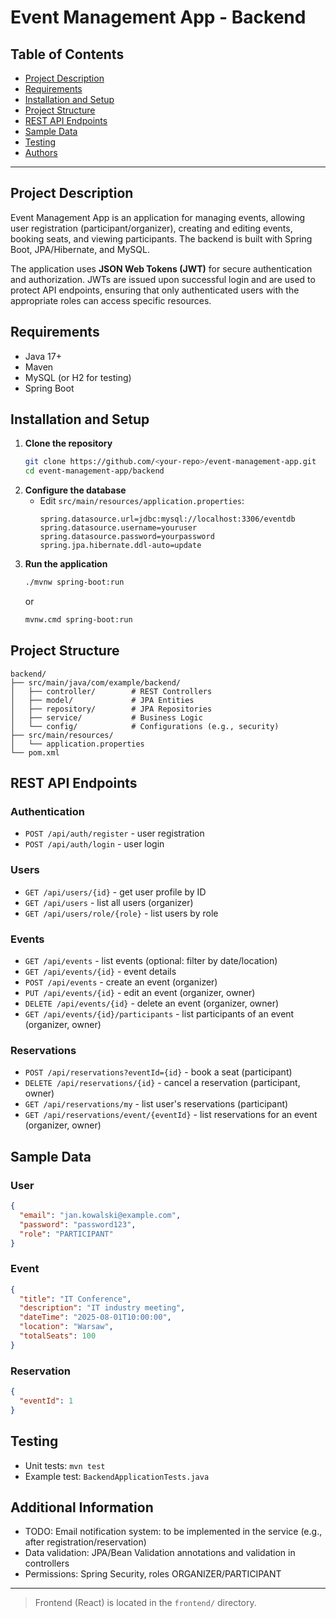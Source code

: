 # Event Management App - Backend

## Table of Contents
- [Project Description](#project-description)
- [Requirements](#requirements)
- [Installation and Setup](#installation-and-setup)
- [Project Structure](#project-structure)
- [REST API Endpoints](#rest-api-endpoints)
- [Sample Data](#sample-data)
- [Testing](#testing)
- [Authors](#authors)

---

## Project Description
Event Management App is an application for managing events, allowing user registration (participant/organizer), creating and editing events, booking seats, and viewing participants. The backend is built with Spring Boot, JPA/Hibernate, and MySQL.

The application uses **JSON Web Tokens (JWT)** for secure authentication and authorization. JWTs are issued upon successful login and are used to protect API endpoints, ensuring that only authenticated users with the appropriate roles can access specific resources.

## Requirements
- Java 17+
- Maven
- MySQL (or H2 for testing)
- Spring Boot

## Installation and Setup
1. **Clone the repository**
   ```bash
   git clone https://github.com/<your-repo>/event-management-app.git
   cd event-management-app/backend
   ```
2. **Configure the database**
   - Edit `src/main/resources/application.properties`:
     ```properties
     spring.datasource.url=jdbc:mysql://localhost:3306/eventdb
     spring.datasource.username=youruser
     spring.datasource.password=yourpassword
     spring.jpa.hibernate.ddl-auto=update
     ```
3. **Run the application**
   ```bash
   ./mvnw spring-boot:run
   ```
   or
   ```bash
   mvnw.cmd spring-boot:run
   ```

## Project Structure
```
backend/
├── src/main/java/com/example/backend/
│   ├── controller/        # REST Controllers
│   ├── model/             # JPA Entities
│   ├── repository/        # JPA Repositories
│   ├── service/           # Business Logic
│   └── config/            # Configurations (e.g., security)
├── src/main/resources/
│   └── application.properties
└── pom.xml
```

## REST API Endpoints
### Authentication
- `POST /api/auth/register` - user registration
- `POST /api/auth/login` - user login

### Users
- `GET /api/users/{id}` - get user profile by ID
- `GET /api/users` - list all users (organizer)
- `GET /api/users/role/{role}` - list users by role

### Events
- `GET /api/events` - list events (optional: filter by date/location)
- `GET /api/events/{id}` - event details
- `POST /api/events` - create an event (organizer)
- `PUT /api/events/{id}` - edit an event (organizer, owner)
- `DELETE /api/events/{id}` - delete an event (organizer, owner)
- `GET /api/events/{id}/participants` - list participants of an event (organizer, owner)

### Reservations
- `POST /api/reservations?eventId={id}` - book a seat (participant)
- `DELETE /api/reservations/{id}` - cancel a reservation (participant, owner)
- `GET /api/reservations/my` - list user's reservations (participant)
- `GET /api/reservations/event/{eventId}` - list reservations for an event (organizer, owner)

## Sample Data
### User
```json
{
  "email": "jan.kowalski@example.com",
  "password": "password123",
  "role": "PARTICIPANT"
}
```
### Event
```json
{
  "title": "IT Conference",
  "description": "IT industry meeting",
  "dateTime": "2025-08-01T10:00:00",
  "location": "Warsaw",
  "totalSeats": 100
}
```
### Reservation
```json
{
  "eventId": 1
}
```

## Testing
- Unit tests: `mvn test`
- Example test: `BackendApplicationTests.java`

## Additional Information
- TODO: Email notification system: to be implemented in the service (e.g., after registration/reservation)
- Data validation: JPA/Bean Validation annotations and validation in controllers
- Permissions: Spring Security, roles ORGANIZER/PARTICIPANT

---

> Frontend (React) is located in the `frontend/` directory.